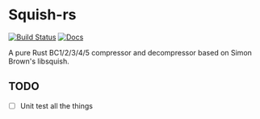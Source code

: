 # Squish-rs
[![Build Status](https://travis-ci.org/jansol/squish-rs.svg?branch=master)](https://travis-ci.org/jansol/squish-rs)
[![Docs](https://docs.rs/squish/badge.svg)](https://docs.rs/squish)

A pure Rust BC1/2/3/4/5 compressor and decompressor based on Simon Brown's libsquish.

## TODO
* [ ] Unit test all the things
